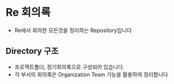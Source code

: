 # Re 회의록

- Re에서 회의한 모든것을 정리하는 Repository입니다

## Directory 구조

- 프로젝트폴더, 정기회의록으로 구성되어 있습니다.
- 각 부서의 회의록은 Organization Team 기능을 활용하여 정리합니다
